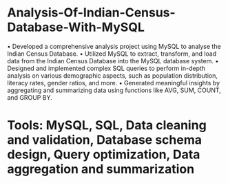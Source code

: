 # Analysis-Of-Indian-Census-Database-With-MySQL
•	Developed a comprehensive analysis project using MySQL to analyse the Indian Census Database.
•	Utilized MySQL to extract, transform, and load data from the Indian Census Database into the MySQL database system. 
•	Designed and implemented complex SQL queries to perform in-depth analysis on various demographic aspects, such as population distribution, literacy rates, gender ratios, and more.
•	Generated meaningful insights by aggregating and summarizing data using functions like AVG, SUM, COUNT, and GROUP BY.
# Tools: MySQL, SQL, Data cleaning and validation, Database schema design, Query optimization, Data aggregation and summarization
